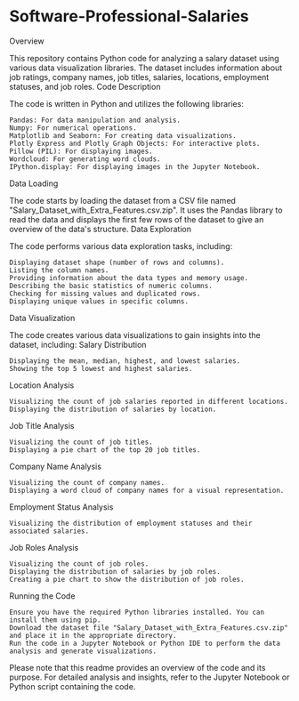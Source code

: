 # Software-Professional-Salaries
Overview

This repository contains Python code for analyzing a salary dataset using various data visualization libraries. The dataset includes information about job ratings, company names, job titles, salaries, locations, employment statuses, and job roles.
Code Description

The code is written in Python and utilizes the following libraries:

    Pandas: For data manipulation and analysis.
    Numpy: For numerical operations.
    Matplotlib and Seaborn: For creating data visualizations.
    Plotly Express and Plotly Graph Objects: For interactive plots.
    Pillow (PIL): For displaying images.
    Wordcloud: For generating word clouds.
    IPython.display: For displaying images in the Jupyter Notebook.

Data Loading

The code starts by loading the dataset from a CSV file named "Salary_Dataset_with_Extra_Features.csv.zip". It uses the Pandas library to read the data and displays the first few rows of the dataset to give an overview of the data's structure.
Data Exploration

The code performs various data exploration tasks, including:

    Displaying dataset shape (number of rows and columns).
    Listing the column names.
    Providing information about the data types and memory usage.
    Describing the basic statistics of numeric columns.
    Checking for missing values and duplicated rows.
    Displaying unique values in specific columns.

Data Visualization

The code creates various data visualizations to gain insights into the dataset, including:
Salary Distribution

    Displaying the mean, median, highest, and lowest salaries.
    Showing the top 5 lowest and highest salaries.

Location Analysis

    Visualizing the count of job salaries reported in different locations.
    Displaying the distribution of salaries by location.

Job Title Analysis

    Visualizing the count of job titles.
    Displaying a pie chart of the top 20 job titles.

Company Name Analysis

    Visualizing the count of company names.
    Displaying a word cloud of company names for a visual representation.

Employment Status Analysis

    Visualizing the distribution of employment statuses and their associated salaries.

Job Roles Analysis

    Visualizing the count of job roles.
    Displaying the distribution of salaries by job roles.
    Creating a pie chart to show the distribution of job roles.

Running the Code

    Ensure you have the required Python libraries installed. You can install them using pip.
    Download the dataset file "Salary_Dataset_with_Extra_Features.csv.zip" and place it in the appropriate directory.
    Run the code in a Jupyter Notebook or Python IDE to perform the data analysis and generate visualizations.

Please note that this readme provides an overview of the code and its purpose. For detailed analysis and insights, refer to the Jupyter Notebook or Python script containing the code.
